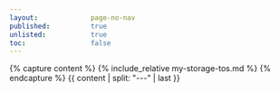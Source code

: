 ```yaml
---
layout:             page-no-nav
published:          true
unlisted:           true
toc:                false
---
```

{% capture content %}
{% include_relative my-storage-tos.md %}
{% endcapture %}
{{ content | split: "---" | last }}
<style>
    header, footer, .anchor-link, h2:before { display: none !important; }
    h2 { pointer-events: none !important; }
    .page-content { font-size: 14px; }
    .page-content h2:first-child { margin-top:0 !important; }
</style>